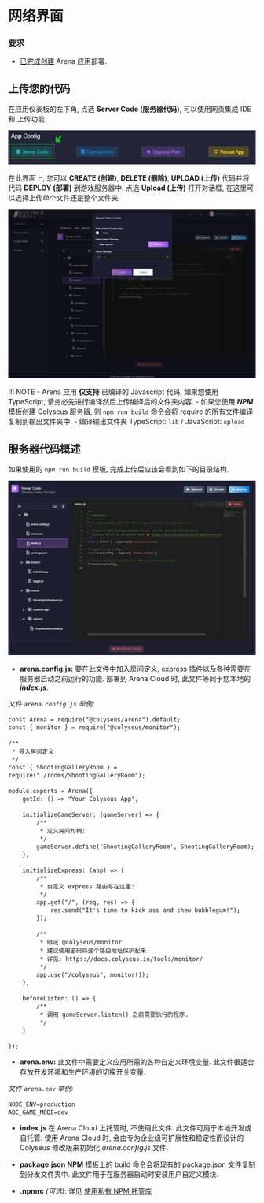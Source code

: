 # 网络界面

### 要求

* [已完成创建](../create-application/) Arena 应用部署.

## 上传您的代码
在应用仪表板的左下角, 点选 **Server Code (服务器代码)**, 可以使用网页集成 IDE 和 上传功能.

![Arena 应用管理界面](../../images/edit-server-code.jpg)

在此界面上, 您可以 **CREATE (创建)**, **DELETE (删除)**, **UPLOAD (上传)** 代码并将代码 **DEPLOY (部署)** 到游戏服务器中. 点选 **Upload (上传)** 打开对话框, 在这里可以选择上传单个文件还是整个文件夹.

![Arena 应用管理界面](../../images/upload-dialog.jpg)

!!! NOTE
    - Arena 应用 **仅支持** 已编译的 Javascript 代码, 如果您使用 TypeScript, 请务必先进行编译然后上传编译后的文件夹内容.
    - 如果您使用 ***NPM*** 模板创建 Colyseus 服务器, 则 ```npm run build``` 命令会将 require 的所有文件编译复制到输出文件夹中.
    - 编译输出文件夹 TypeScript: ```lib``` / JavaScript: ```upload```

## 服务器代码概述

如果使用的 ```npm run build``` 模板, 完成上传后应该会看到如下的目录结构.

![Arena 代码模板](../../images/code-template.jpg)

- **arena.config.js:** 要在此文件中加入房间定义, express 插件以及各种需要在服务器启动之前运行的功能. 部署到 Arena Cloud 时, 此文件等同于您本地的 ***index.js***.

*文件 ```arena.config.js``` 举例:*
```
const Arena = require("@colyseus/arena").default;
const { monitor } = require("@colyseus/monitor");

/**
 * 导入房间定义
 */
const { ShootingGalleryRoom } = require("./rooms/ShootingGalleryRoom");

module.exports = Arena({
    getId: () => "Your Colyseus App",

    initializeGameServer: (gameServer) => {
        /**
         * 定义房间句柄:
         */
        gameServer.define('ShootingGalleryRoom', ShootingGalleryRoom);
    },

    initializeExpress: (app) => {
        /**
         * 自定义 express 路由写在这里:
         */
        app.get("/", (req, res) => {
            res.send("It's time to kick ass and chew bubblegum!");
        });

        /**
         * 绑定 @colyseus/monitor
         * 建议使用密码将这个路由地址保护起来.
         * 详见: https://docs.colyseus.io/tools/monitor/
         */
        app.use("/colyseus", monitor());
    },

    beforeListen: () => {
        /**
         * 调用 gameServer.listen() 之前需要执行的程序.
         */
    }

});
```
- **arena.env:** 此文件中需要定义应用所需的各种自定义环境变量. 此文件很适合存放开发环境和生产环境的切换开关变量.

*文件 ```arena.env``` 举例:*
```
NODE_ENV=production
ABC_GAME_MODE=dev
```

- **index.js** 在 Arena Cloud 上托管时, 不使用此文件. 此文件可用于本地开发或自托管. 使用 Arena Cloud 时, 会由专为企业级可扩展性和稳定性而设计的 Colyseus 修改版来初始化 *arena.config.js* 文件.

- **package.json** **NPM** 模板上的 build 命令会将现有的 package.json 文件复制到分发文件夹中. 此文件用于在服务器启动时安装用户自定义模块.

- **.npmrc** *(可选)*: 详见 [使用私有 NPM 托管库](../../reference/npmrc-custom/)
